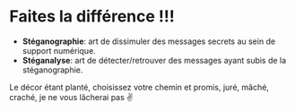 # Faites la différence !!!
- **Stéganographie**: art de dissimuler des messages secrets au sein de support numérique.
- **Stéganalyse**: art de détecter/retrouver des messages ayant subis de la stéganographie.

Le décor étant planté, choisissez votre chemin et promis, juré, mâché, craché, je ne vous lâcherai pas :v:
